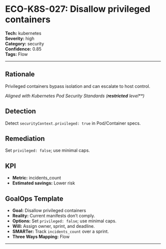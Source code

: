 # ECO-K8S-027: Disallow privileged containers

**Tech:** kubernetes  
**Severity:** high  
**Category:** security  
**Confidence:** 0.85  
**Tags:** Flow

---

## Rationale
Privileged containers bypass isolation and can escalate to host control.

_Aligned with Kubernetes Pod Security Standards (**restricted** level**)_

## Detection
Detect `securityContext.privileged: true` in Pod/Container specs.

## Remediation
Set `privileged: false`; use minimal caps.

## KPI
- **Metric:** incidents_count  
- **Estimated savings:** Lower risk

## GoalOps Template
- **Goal:** Disallow privileged containers  
- **Reality:** Current manifests don’t comply.  
- **Options:** Set `privileged: false`; use minimal caps.  
- **Will:** Assign owner, sprint, and deadline.  
- **SMARTer:** Track `incidents_count` over a sprint.  
- **Three Ways Mapping:** Flow

---

